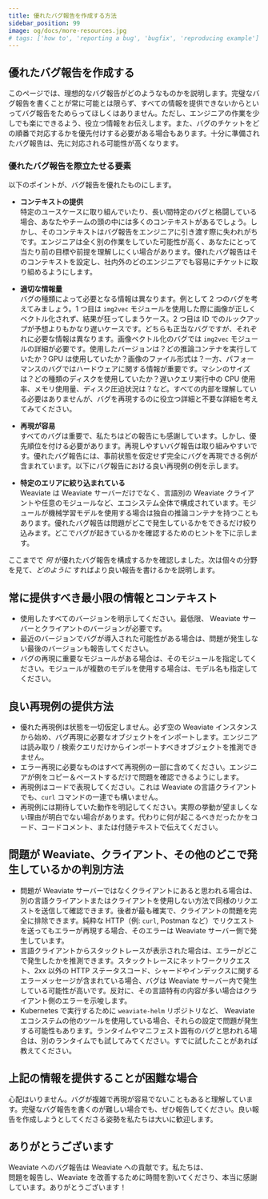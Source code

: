 ```yaml
---
title: 優れたバグ報告を作成する方法
sidebar_position: 99
image: og/docs/more-resources.jpg
# tags: ['how to', 'reporting a bug', 'bugfix', 'reproducing example']
---
```



## 優れたバグ報告を作成する

このページでは、理想的なバグ報告がどのようなものかを説明します。完璧なバグ報告を書くことが常に可能とは限らず、すべての情報を提供できないからといってバグ報告をためらってほしくはありません。ただし、エンジニアの作業を少しでも楽にできるよう、役立つ情報をお伝えします。また、バグのチケットをどの順番で対応するかを優先付けする必要がある場合もあります。十分に準備されたバグ報告は、先に対応される可能性が高くなります。

### 優れたバグ報告を際立たせる要素

以下のポイントが、バグ報告を優れたものにします。

- **コンテキストの提供**  
  特定のユースケースに取り組んでいたり、長い間特定のバグと格闘している場合、あなたやチームの頭の中には多くのコンテキストがあるでしょう。しかし、そのコンテキストはバグ報告をエンジニアに引き渡す際に失われがちです。エンジニアは全く別の作業をしていた可能性が高く、あなたにとって当たり前の目標や前提を理解しにくい場合があります。優れたバグ報告はそのコンテキストを設定し、社内外のどのエンジニアでも容易にチケットに取り組めるようにします。

- **適切な情報量**  
  バグの種類によって必要となる情報は異なります。例として 2 つのバグを考えてみましょう。1 つ目は `img2vec` モジュールを使用した際に画像が正しくベクトル化されず、結果が狂ってしまうケース。2 つ目は ID でのルックアップが予想よりもかなり遅いケースです。どちらも正当なバグですが、それぞれに必要な情報は異なります。画像ベクトル化のバグでは `img2vec` モジュールの詳細が必要です。使用したバージョンは？どの推論コンテナを実行していたか？GPU は使用していたか？画像のファイル形式は？一方、パフォーマンスのバグではハードウェアに関する情報が重要です。マシンのサイズは？どの種類のディスクを使用していたか？遅いクエリ実行中の CPU 使用率、メモリ使用量、ディスク圧迫状況は？など。すべての内部を理解している必要はありませんが、バグを再現するのに役立つ詳細と不要な詳細を考えてみてください。

- **再現が容易**  
  すべてのバグは重要で、私たちはどの報告にも感謝しています。しかし、優先順位を付ける必要があります。再現しやすいバグ報告は取り組みやすいです。優れたバグ報告には、事前状態を仮定せず完全にバグを再現できる例が含まれています。以下にバグ報告における良い再現例の例を示します。

- **特定のエリアに絞り込まれている**  
   Weaviate は Weaviate サーバーだけでなく、言語別の Weaviate クライアントや任意のモジュールなど、エコシステム全体で構成されています。モジュールが機械学習モデルを使用する場合は独自の推論コンテナを持つこともあります。優れたバグ報告は問題がどこで発生しているかをできるだけ絞り込みます。どこでバグが起きているかを確認するためのヒントを下に示します。

ここまでで *何* が優れたバグ報告を構成するかを確認しました。次は個々の分野を見て、*どのように* すればより良い報告を書けるかを説明します。

## 常に提供すべき最小限の情報とコンテキスト

- 使用したすべてのバージョンを明示してください。最低限、 Weaviate サーバーとクライアントのバージョンが必要です。  
- 最近のバージョンでバグが導入された可能性がある場合は、問題が発生しない最後のバージョンも報告してください。  
- バグの再現に重要なモジュールがある場合は、そのモジュールを指定してください。モジュールが複数のモデルを使用する場合は、モデル名も指定してください。  

## 良い再現例の提供方法

- 優れた再現例は状態を一切仮定しません。必ず空の Weaviate インスタンスから始め、バグ再現に必要なオブジェクトをインポートします。エンジニアは読み取り / 検索クエリだけからインポートすべきオブジェクトを推測できません。  
- エラー再現に必要なものはすべて再現例の一部に含めてください。エンジニアが例をコピー＆ペーストするだけで問題を確認できるようにします。  
- 再現例はコードで表現してください。これは Weaviate の言語クライアントでも、`curl` コマンドの一連でも構いません。  
- 再現例には期待していた動作を明記してください。実際の挙動が望ましくない理由が明白でない場合があります。代わりに何が起こるべきだったかをコード、コードコメント、または付随テキストで伝えてください。  

## 問題が Weaviate、クライアント、その他のどこで発生しているかの判別方法

- 問題が Weaviate サーバーではなくクライアントにあると思われる場合は、別の言語クライアントまたはクライアントを使用しない方法で同様のリクエストを送信して確認できます。後者が最も確実で、クライアントの問題を完全に排除できます。純粋な HTTP（例: `curl`, Postman など）でリクエストを送ってもエラーが再現する場合、そのエラーは Weaviate サーバー側で発生しています。  
- 言語クライアントからスタックトレースが表示された場合は、エラーがどこで発生したかを推測できます。スタックトレースにネットワークリクエスト、2xx 以外の HTTP ステータスコード、シャードやインデックスに関するエラーメッセージが含まれている場合、バグは Weaviate サーバー内で発生している可能性が高いです。反対に、その言語特有の内容が多い場合はクライアント側のエラーを示唆します。  
- Kubernetes で実行するために `weaviate-helm` リポジトリなど、 Weaviate エコシステムの他のツールを使用している場合、それらの設定で問題が発生する可能性もあります。ランタイムやマニフェスト固有のバグと思われる場合は、別のランタイムでも試してみてください。すでに試したことがあれば教えてください。  

## 上記の情報を提供することが困難な場合

心配はいりません。バグが複雑で再現が容易でないこともあると理解しています。完璧なバグ報告を書くのが難しい場合でも、ぜひ報告してください。良い報告を作成しようとしてくださる姿勢を私たちは大いに歓迎します。

## ありがとうございます

Weaviate へのバグ報告は Weaviate への貢献です。私たちは、  
問題を報告し、Weaviate を改善するために時間を割いてくださり、本当に感謝しています。ありがとうございます！

